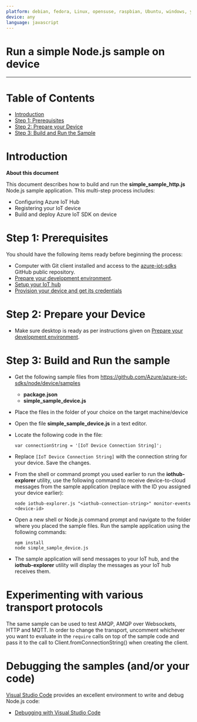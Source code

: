 ```yaml
---
platform: debian, fedora, Linux, opensuse, raspbian, Ubuntu, windows, yocto 
device: any
language: javascript
---
```


Run a simple Node.js sample on device
===
---

# Table of Contents

-   [Introduction](#Introduction)
-   [Step 1: Prerequisites](#Prerequisites)
-   [Step 2: Prepare your Device](#PrepareDevice)
-   [Step 3: Build and Run the Sample](#Build)

<a name="Introduction"></a>
# Introduction

**About this document**

This document describes how to build and run the **simple_sample_http.js** Node.js sample application. This multi-step process includes:
-   Configuring Azure IoT Hub
-   Registering your IoT device
-   Build and deploy Azure IoT SDK on device

<a name="Prerequisites"></a>
# Step 1: Prerequisites

You should have the following items ready before beginning the process:
-   Computer with Git client installed and access to the
    [azure-iot-sdks](https://github.com/Azure/azure-iot-sdks) GitHub public repository.
-   [Prepare your development environment][setup-devbox].
-   [Setup your IoT hub][lnk-setup-iot-hub]
-   [Provision your device and get its credentials][lnk-manage-iot-hub]

<a name="PrepareDevice"></a>
# Step 2: Prepare your Device

-   Make sure desktop is ready as per instructions given on [Prepare your development environment][setup-devbox].

<a name="Build"></a>
# Step 3: Build and Run the sample

- Get the following sample files from https://github.com/Azure/azure-iot-sdks/node/device/samples
    - **package.json**
    - **simple_sample_device.js**

- Place the files in the folder of your choice on the target machine/device

- Open the file **simple_sample_device.js** in a text editor.

- Locate the following code in the file:

    ```
    var connectionString = '[IoT Device Connection String]';
    ```

- Replace `[IoT Device Connection String]` with the connection string for your device. Save the changes.

- From the shell or command prompt you used earlier to run the **iothub-explorer** utility, use the following command to receive device-to-cloud messages from the sample application (replace <device-id> with the ID you assigned your device earlier):

    ```
    node iothub-explorer.js "<iothub-connection-string>" monitor-events <device-id>
    ```

- Open a new shell or Node.js command prompt and navigate to the folder where you placed the sample files. Run the sample application using the following commands:

    ```
    npm install
    node simple_sample_device.js
    ```

- The sample application will send messages to your IoT hub, and the **iothub-explorer** utility will display the messages as your IoT hub receives them.

# Experimenting with various transport protocols
The same sample can be used to test AMQP, AMQP over Websockets, HTTP and MQTT. In order to change the transport, uncomment whichever you want to evaluate in the `require` calls on top of the sample code and pass it to the call to Client.fromConnectionString() when creating the client.

# Debugging the samples (and/or your code)
[Visual Studio Code](https://code.visualstudio.com/) provides an excellent environment to write and debug Node.js code:
- [Debugging with Visual Studio Code](../../doc/get_started/node-debug-vscode.md)

[lnk-setup-iot-hub]: ../setup_iothub.md
[lnk-manage-iot-hub]: ../manage_iot_hub.md
[setup-devbox]: node-devbox-setup.md